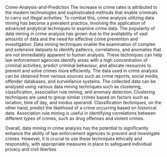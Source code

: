 Crime-Analysis-and-Prediction
The increase in crime rates is attributed to the modern technologies and sophisticated methods that enable criminals to carry out illegal activities. To 
combat this, crime analysis utilizing data mining has become a prevalent practice, involving the application of advanced analytical techniques to examine 
crime data. The popularity of data mining in crime analysis has grown due to the availability of vast amounts of data and the need for effective crime prevention 
and investigation.
Data mining techniques enable the examination of complex and extensive datasets to identify patterns, correlations, and anomalies that are not 
immediately apparent to human analysts. These techniques can help law enforcement agencies identify areas with a high concentration of criminal 
activities, predict criminal behaviour, and allocate resources to prevent and solve crimes more efficiently.
The data used in crime analysis can be obtained from various sources such as crime reports, social media, offender databases, and surveillance systems. The 
collected data can be analysed using various data mining techniques such as clustering, classification, association rule mining, and anomaly detection.
Clustering techniques are used to group similar crimes based on factors such as location, time of day, and modus operandi. Classification techniques, on the 
other hand, predict the likelihood of a crime occurring based on historical data. Association rule mining is useful in identifying correlations between 
different types of crimes, such as drug offenses and violent crimes.

Overall, data mining in crime analysis has the potential to significantly enhance the ability of law enforcement agencies to prevent and investigate crimes. 
However, it is crucial to use these techniques ethically and responsibly, with appropriate measures in place to safeguard individual privacy and civil liberties
